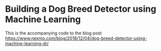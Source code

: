 # Building a Dog Breed Detector using Machine Learning
This is the accompanying code to the blog post
https://www.nexmo.com/blog/2018/12/04/dog-breed-detector-using-machine-learning-dr/
